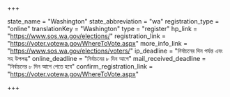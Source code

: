 +++

state_name = "Washington"
state_abbreviation = "wa"
registration_type = "online"
translationKey = "Washington"
type = "register"
hp_link = "https://www.sos.wa.gov/elections/"
registration_link = "https://voter.votewa.gov/WhereToVote.aspx"
more_info_link = "https://www.sos.wa.gov/elections/voters/"
ip_deadline = "নির্বাচনের দিন পর্যন্ত এবং সহ উপলব্ধ"
online_deadline = "নির্বাচনের ৮ দিন আগে"
mail_received_deadline = "নির্বাচনের ৮ দিন আগে পেতে হবে"
confirm_registration_link = "https://voter.votewa.gov/WhereToVote.aspx"

+++